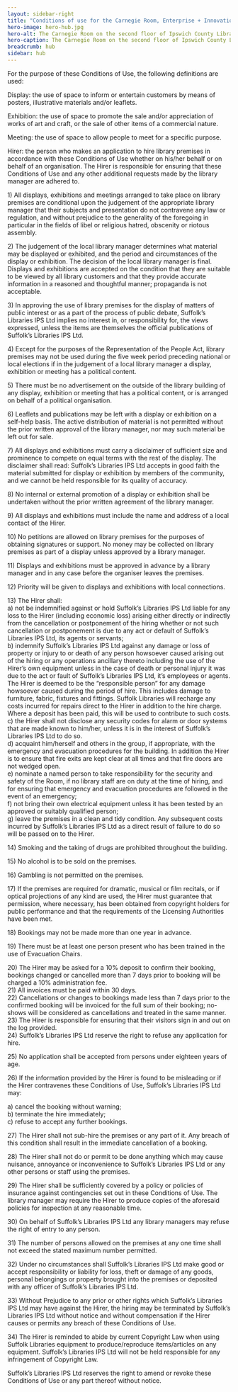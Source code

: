 ```yaml
---
layout: sidebar-right
title: "Conditions of use for the Carnegie Room, Enterprise + Innovation Hub"
hero-image: hero-hub.jpg
hero-alt: The Carnegie Room on the second floor of Ipswich County Library
hero-caption: The Carnegie Room on the second floor of Ipswich County Library
breadcrumb: hub
sidebar: hub
---
```

  <p>
For the purpose of these Conditions of Use, the following definitions are used:
  </p>
  <p>
Display: the use of space to inform or entertain customers by means of posters, illustrative materials and/or leaflets.
  </p>
  <p>
Exhibition: the use of space to promote the sale and/or appreciation of works of art and craft, or the sale of other items of a commercial nature.
  </p>
  <p>
Meeting: the use of space to allow people to meet for a specific purpose.
  </p>
  <p>
Hirer: the person who makes an application to hire library premises in accordance with these Conditions of Use whether on his/her behalf or on behalf of an organisation. The Hirer is responsible for ensuring that these Conditions of Use and any other additional requests made by the library manager are adhered to.
  </p>
  <p>
1) All displays, exhibitions and meetings arranged to take place on library premises are conditional upon the judgement of the appropriate library manager that their subjects and presentation do not contravene any law or regulation, and without prejudice to the generality of the foregoing in particular in the fields of libel or religious hatred, obscenity or riotous assembly.
  </p>
  <p>
2) The judgement of the local library manager determines what material may be displayed or exhibited, and the period and circumstances of the display or exhibition. The decision of the local library manager is final. Displays and exhibitions are accepted on the condition that they are suitable to be viewed by all library customers and that they provide accurate information in a reasoned and thoughtful manner; propaganda is not acceptable.
  </p>
  <p>
3) In approving the use of library premises for the display of matters of public interest or as a part of the process of public debate, Suffolk’s Libraries IPS Ltd implies no interest in, or responsibility for, the views expressed, unless the items are themselves the official publications of Suffolk’s Libraries IPS Ltd.
  </p>

  <p>
    4) Except for the purposes of the Representation of the People Act, library premises may not be used during the five week period preceding national or local elections if in the judgement of a local library manager a display, exhibition or meeting has a political content.
  </p>

  <p>
    5) There must be no advertisement on the outside of the library building of any display, exhibition or meeting that has a political content, or is arranged on behalf of a political organisation.
  </p>

  <p>
    6) Leaflets and publications may be left with a display or exhibition on a self-help basis. The active distribution of material is not permitted without the prior written approval of the library manager, nor may such material be left out for sale.
  </p>

  <p>
    7) All displays and exhibitions must carry a disclaimer of sufficient size and prominence to compete on equal terms with the rest of the display. The disclaimer shall read: Suffolk’s Libraries IPS Ltd accepts in good faith the material submitted for display or exhibition by members of the community, and we cannot be held responsible for its quality of accuracy.
  </p>

  <p>
    8) No internal or external promotion of a display or exhibition shall be undertaken without the prior written agreement of the library manager.
  </p>

  <p>
    9) All displays and exhibitions must include the name and address of a local contact of the Hirer.
  </p>

  <p>
    10) No petitions are allowed on library premises for the purposes of obtaining signatures or support. No money may be collected on library premises as part of a display unless approved by a library manager.
  </p>

  <p>
    11) Displays and exhibitions must be approved in advance by a library manager and in any case before the organiser leaves the premises.
  </p>

  <p>
    12) Priority will be given to displays and exhibitions with local connections.
  </p>

  <p>
    13) The Hirer shall:<br /> a) not be indemnified against or hold Suffolk’s Libraries IPS Ltd liable for any loss to the Hirer (including economic loss) arising either directly or indirectly from the cancellation or postponement of the hiring whether or not such cancellation or postponement is due to any act or default of Suffolk’s Libraries IPS Ltd, its agents or servants;<br /> b) indemnify Suffolk’s Libraries IPS Ltd against any damage or loss of property or injury to or death of any person howsoever caused arising out of the hiring or any operations ancillary thereto including the use of the Hirer’s own equipment unless in the case of death or personal injury it was due to the act or fault of Suffolk’s Libraries IPS Ltd, it’s employees or agents. The Hirer is deemed to be the “responsible person” for any damage howsoever caused during the period of hire. This includes damage to furniture, fabric, fixtures and fittings. Suffolk Libraries will recharge any costs incurred for repairs direct to the Hirer in addition to the hire charge. Where a deposit has been paid, this will be used to contribute to such costs.<br /> c) the Hirer shall not disclose any security codes for alarm or door systems that are made known to him/her, unless it is in the interest of Suffolk’s Libraries IPS Ltd to do so.<br /> d) acquaint him/herself and others in the group, if appropriate, with the emergency and evacuation procedures for the building. In addition the Hirer is to ensure that fire exits are kept clear at all times and that fire doors are not wedged open.<br /> e) nominate a named person to take responsibility for the security and safety of the Room, if no library staff are on duty at the time of hiring, and for ensuring that emergency and evacuation procedures are followed in the event of an emergency;<br /> f) not bring their own electrical equipment unless it has been tested by an approved or suitably qualified person;<br /> g) leave the premises in a clean and tidy condition. Any subsequent costs incurred by Suffolk’s Libraries IPS Ltd as a direct result of failure to do so will be passed on to the Hirer.
  </p>

  <p>
    14) Smoking and the taking of drugs are prohibited throughout the building.
  </p>

  <p>
    15) No alcohol is to be sold on the premises.
  </p>

  <p>
    16) Gambling is not permitted on the premises.
  </p>

  <p>
    17) If the premises are required for dramatic, musical or film recitals, or if optical projections of any kind are used, the Hirer must guarantee that permission, where necessary, has been obtained from copyright holders for public performance and that the requirements of the Licensing Authorities have been met.
  </p>

  <p>
    18) Bookings may not be made more than one year in advance.
  </p>

  <p>
    19) There must be at least one person present who has been trained in the use of Evacuation Chairs.
  </p>

  <p>
    20) The Hirer may be asked for a 10% deposit to confirm their booking, bookings changed or cancelled more than 7 days prior to booking will be charged a 10% administration fee.<br /> 21) All invoices must be paid within 30 days.<br /> 22) Cancellations or changes to bookings made less than 7 days prior to the confirmed booking will be invoiced for the full sum of their booking; no-shows will be considered as cancellations and treated in the same manner.<br /> 23) The Hirer is responsible for ensuring that their visitors sign in and out on the log provided.<br /> 24) Suffolk’s Libraries IPS Ltd reserve the right to refuse any application for hire.
  </p>

  <p>
    25) No application shall be accepted from persons under eighteen years of age.
  </p>

  <p>
    26) If the information provided by the Hirer is found to be misleading or if the Hirer contravenes these Conditions of Use, Suffolk’s Libraries IPS Ltd may:
  </p>

  <p>
    a) cancel the booking without warning;<br /> b) terminate the hire immediately;<br /> c) refuse to accept any further bookings.
  </p>

  <p>
    27) The Hirer shall not sub-hire the premises or any part of it. Any breach of this condition shall result in the immediate cancellation of a booking.
  </p>

  <p>
    28) The Hirer shall not do or permit to be done anything which may cause nuisance, annoyance or inconvenience to Suffolk’s Libraries IPS Ltd or any other persons or staff using the premises.
  </p>

  <p>
    29) The Hirer shall be sufficiently covered by a policy or policies of insurance against contingencies set out in these Conditions of Use. The library manager may require the Hirer to produce copies of the aforesaid policies for inspection at any reasonable time.
  </p>

  <p>
    30) On behalf of Suffolk’s Libraries IPS Ltd any library managers may refuse the right of entry to any person.
  </p>

  <p>
    31) The number of persons allowed on the premises at any one time shall not exceed the stated maximum number permitted.
  </p>

  <p>
    32) Under no circumstances shall Suffolk’s Libraries IPS Ltd make good or accept responsibility or liability for loss, theft or damage of any goods, personal belongings or property brought into the premises or deposited with any officer of Suffolk’s Libraries IPS Ltd.
  </p>

  <p>
    33) Without Prejudice to any prior or other rights which Suffolk’s Libraries IPS Ltd may have against the Hirer, the hiring may be terminated by Suffolk’s Libraries IPS Ltd without notice and without compensation if the Hirer causes or permits any breach of these Conditions of Use.
  </p>

  <p>
    34) The Hirer is reminded to abide by current Copyright Law when using Suffolk Libraries equipment to produce/reproduce items/articles on any equipment. Suffolk’s Libraries IPS Ltd will not be held responsible for any infringement of Copyright Law.
  </p>

  <p>
    Suffolk’s Libraries IPS Ltd reserves the right to amend or revoke these Conditions of Use or any part thereof without notice.
  </p>
</div>
